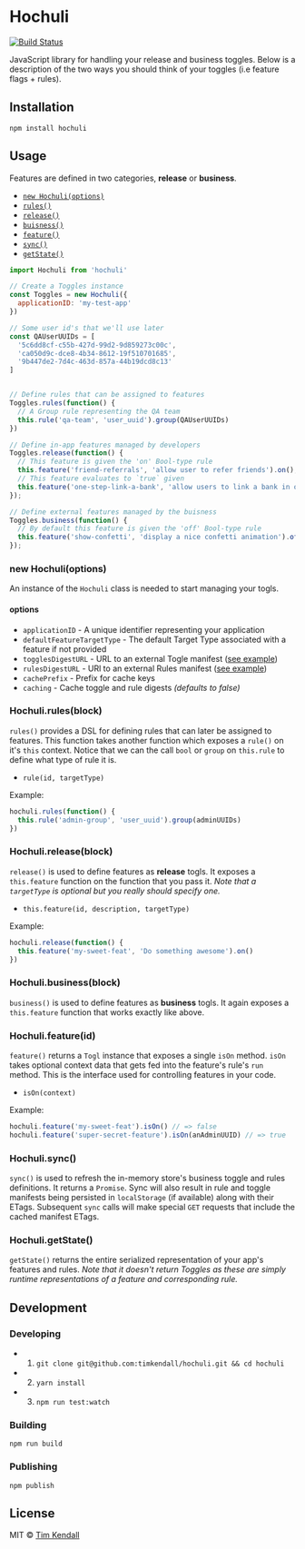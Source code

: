 # Hochuli

[![Build Status](https://travis-ci.org/timkendall/hochuli.svg?branch=master)](https://travis-ci.org/timkendall/hochuli)

JavaScript library for handling your release and business toggles. Below is a description of the two ways you should think of your toggles (i.e feature flags + rules).


## Installation

`npm install hochuli`

## Usage

Features are defined in two categories, **release** or **business**.

- [`new Hochuli(options)`](#class)
- [`rules()`](#rules)
- [`release()`](#release)
- [`buisness()`](#business)
- [`feature()`](#feature)
- [`sync()`](#sync)
- [`getState()`](#get-state)

```js
import Hochuli from 'hochuli'

// Create a Toggles instance
const Toggles = new Hochuli({
  applicationID: 'my-test-app'
})

// Some user id's that we'll use later
const QAUserUUIDs = [
  '5c6dd8cf-c55b-427d-99d2-9d859273c00c',
  'ca050d9c-dce8-4b34-8612-19f510701685',
  '9b447de2-7d4c-463d-857a-44b19dcd8c13'
]


// Define rules that can be assigned to features
Toggles.rules(function() {
  // A Group rule representing the QA team
  this.rule('qa-team', 'user_uuid').group(QAUserUUIDs)
})

// Define in-app features managed by developers
Toggles.release(function() {
  // This feature is given the 'on' Bool-type rule
  this.feature('friend-referrals', 'allow user to refer friends').on();
  // This feature evaluates to `true` given
  this.feature('one-step-link-a-bank', 'allow users to link a bank in one step', 'user_uuid').on('qa-team');
});

// Define external features managed by the buisness
Toggles.business(function() {
  // By default this feature is given the 'off' Bool-type rule
  this.feature('show-confetti', 'display a nice confetti animation').off();
});
```
<a name="class"></a>
### new Hochuli(options)

An instance of the `Hochuli` class is needed to start managing your togls.

#### options
- `applicationID` - A unique identifier representing your application
- `defaultFeatureTargetType` - The default Target Type associated with a feature if not provided
- `togglesDigestURL` - URL to an external Togle manifest ([see example](./EXAMPLE-BUSINESS.json))
- `rulesDigestURL` - URl to an external Rules manifest ([see example](./EXAMPLE-RULES.json))
- `cachePrefix` - Prefix for cache keys
- `caching` - Cache toggle and rule digests *(defaults to false)*

<a name="rules"></a>
### Hochuli.rules(block)

`rules()` provides a DSL for defining rules that can later be assigned to features. This function takes another function which exposes a `rule()` on it's `this` context. Notice that we can the call `bool` or `group` on `this.rule` to define what type of rule it is.

- `rule(id, targetType)`

Example:

```js
hochuli.rules(function() {
  this.rule('admin-group', 'user_uuid').group(adminUUIDs)
})
```

<a name="release"></a>
### Hochuli.release(block)

`release()` is used to define features as **release** togls. It exposes a `this.feature` function on the function that you pass it. *Note that a `targetType` is optional but you really should specify one.*

- `this.feature(id, description, targetType)`

Example:

```js
hochuli.release(function() {
  this.feature('my-sweet-feat', 'Do something awesome').on()
})
```

<a name="business"></a>
### Hochuli.business(block)

`business()` is used to define features as **business** togls. It again exposes a `this.feature` function that works exactly like above.

<a name="feature"></a>
### Hochuli.feature(id)

`feature()` returns a `Togl` instance that exposes a single `isOn` method. `isOn` takes optional context data that gets fed into the feature's rule's `run` method. This is the interface used for controlling features in your code.

- `isOn(context)`

Example:

```js
hochuli.feature('my-sweet-feat').isOn() // => false
hochuli.feature('super-secret-feature').isOn(anAdminUUID) // => true
```

<a name="sync"></a>
### Hochuli.sync()

`sync()` is used to refresh the in-memory store's business toggle and rules definitions. It returns a `Promise`. Sync will also result in rule and toggle manifests being persisted in `localStorage` (if available) along with their ETags. Subsequent `sync` calls will make special `GET` requests that include the cached manifest ETags.

<a name="get-state"></a>
### Hochuli.getState()

`getState()` returns the entire serialized representation of your app's features and rules. *Note that it doesn't return Toggles as these are simply runtime representations of a feature and corresponding rule.*


## Development

### Developing

- 1. `git clone git@github.com:timkendall/hochuli.git && cd hochuli`
- 2. `yarn install`
- 3. `npm run test:watch`

### Building

`npm run build`

### Publishing

`npm publish`

## License

MIT © [Tim Kendall](https://github.com/timkendall)